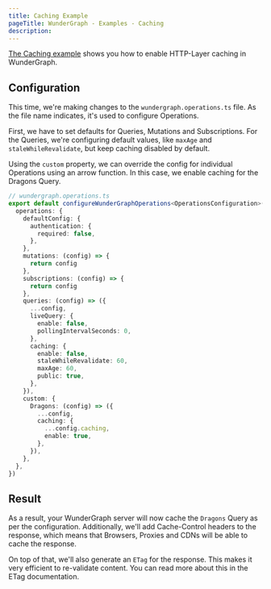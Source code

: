 ```yaml
---
title: Caching Example
pageTitle: WunderGraph - Examples - Caching
description:
---
```


[The Caching example](https://github.com/wundergraph/wundergraph/tree/main/examples/caching) shows you how to enable HTTP-Layer caching in WunderGraph.

## Configuration

This time, we're making changes to the `wundergraph.operations.ts` file.
As the file name indicates, it's used to configure Operations.

First, we have to set defaults for Queries, Mutations and Subscriptions.
For the Queries, we're configuring default values, like `maxAge` and `staleWhileRevalidate`,
but keep caching disabled by default.

Using the `custom` property,
we can override the config for individual Operations using an arrow function.
In this case, we enable caching for the Dragons Query.

```typescript
// wundergraph.operations.ts
export default configureWunderGraphOperations<OperationsConfiguration>({
  operations: {
    defaultConfig: {
      authentication: {
        required: false,
      },
    },
    mutations: (config) => {
      return config
    },
    subscriptions: (config) => {
      return config
    },
    queries: (config) => ({
      ...config,
      liveQuery: {
        enable: false,
        pollingIntervalSeconds: 0,
      },
      caching: {
        enable: false,
        staleWhileRevalidate: 60,
        maxAge: 60,
        public: true,
      },
    }),
    custom: {
      Dragons: (config) => ({
        ...config,
        caching: {
          ...config.caching,
          enable: true,
        },
      }),
    },
  },
})
```

## Result

As a result, your WunderGraph server will now cache the `Dragons` Query as per the configuration.
Additionally, we'll add Cache-Control headers to the response,
which means that Browsers, Proxies and CDNs will be able to cache the response.

On top of that, we'll also generate an `ETag` for the response.
This makes it very efficient to re-validate content.
You can read more about this in the ETag documentation.
